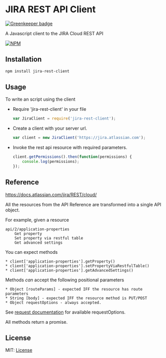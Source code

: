 # JIRA REST API Client

[![Greenkeeper badge](https://badges.greenkeeper.io/digitil/jira-rest-client.svg)](https://greenkeeper.io/)

A Javascript client to the JIRA Cloud REST API

[![NPM](https://nodei.co/npm/jira-rest-client.svg?downloads=true&downloadRank=true&stars=true)](https://nodei.co/npm/jira-rest-client/)

## Installation

```sh
npm install jira-rest-client
```

## Usage
To write an script using the client

  * Require 'jira-rest-client' in your file

    ```js
    var JiraClient = require('jira-rest-client');
    ```

  * Create a client with your server url.

    ```js
    var client = new JiraClient('https://jira.atlassian.com');
    ```

  * Invoke the rest api resource with required parameters.

    ```js
    client.getPermissions().then(function(permissions) {
        console.log(permissions);
    });
    ```

## Reference

https://docs.atlassian.com/jira/REST/cloud/

All the resources from the API Reference are transformed into a single API object.

For example, given a resource

    api/2/application-properties
        Get property
        Set property via restful table
        Get advanced settings

You can expect methods

    * client['application-properties'].getProperty()
    * client['application-properties'].setPropertyViaRestfulTable()
    * client['application-properties'].getAdvancedSettings()

Methods _can_ accept the following positional parameters

    * Object [routeParams] - expected IFF the resource has route parameters
    * String [body] - expected IFF the resource method is PUT/POST
    * Object requestOptions - always accepted.


See [request documentation](https://github.com/request/request#requestoptions-callback) for available requestOptions.

All methods return a promise.


## License

MIT: [License](./LICENSE)
